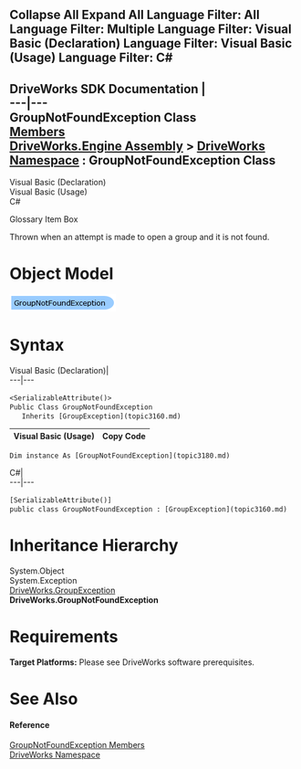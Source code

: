 Collapse All Expand All Language Filter: All  Language Filter: Multiple  Language Filter: Visual Basic (Declaration) Language Filter: Visual Basic (Usage) Language Filter: C#  
---  
DriveWorks SDK Documentation  |   
---|---  
GroupNotFoundException Class   
[Members](topic3181.md)   
[DriveWorks.Engine Assembly](topic2156.md) > [DriveWorks Namespace](topic2159.md) : GroupNotFoundException Class  
---  
  
Visual Basic (Declaration)    
Visual Basic (Usage)    
C# 

Glossary Item Box

Thrown when an attempt is made to open a group and it is not found. 

# Object Model

![](dotnetdiagramimages/image137.png)

# Syntax

Visual Basic (Declaration)|   
---|---  
      
    
    <SerializableAttribute()>
    Public Class GroupNotFoundException 
       Inherits [GroupException](topic3160.md)  
  
Visual Basic (Usage)| Copy Code  
---|---  
      
    
    Dim instance As [GroupNotFoundException](topic3180.md)  
  
C#|   
---|---  
      
    
    [SerializableAttribute()]
    public class GroupNotFoundException : [GroupException](topic3160.md)   
  
# Inheritance Hierarchy

System.Object  
System.Exception  
[DriveWorks.GroupException](topic3160.md)  
**DriveWorks.GroupNotFoundException**  


# Requirements

**Target Platforms:** Please see DriveWorks software prerequisites.

# See Also

#### Reference

[GroupNotFoundException Members](topic3181.md)   
[DriveWorks Namespace](topic2159.md)


